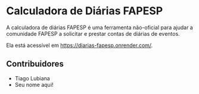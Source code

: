 #  Calculadora de Diárias FAPESP

A calculadora de diárias FAPESP é uma ferramenta não-oficial para ajudar a comunidade FAPESP a solicitar e prestar contas de diárias de eventos.

Ela está acessível em https://diarias-fapesp.onrender.com/. 

## Contribuidores 

* Tiago Lubiana
* Seu nome aqui!
